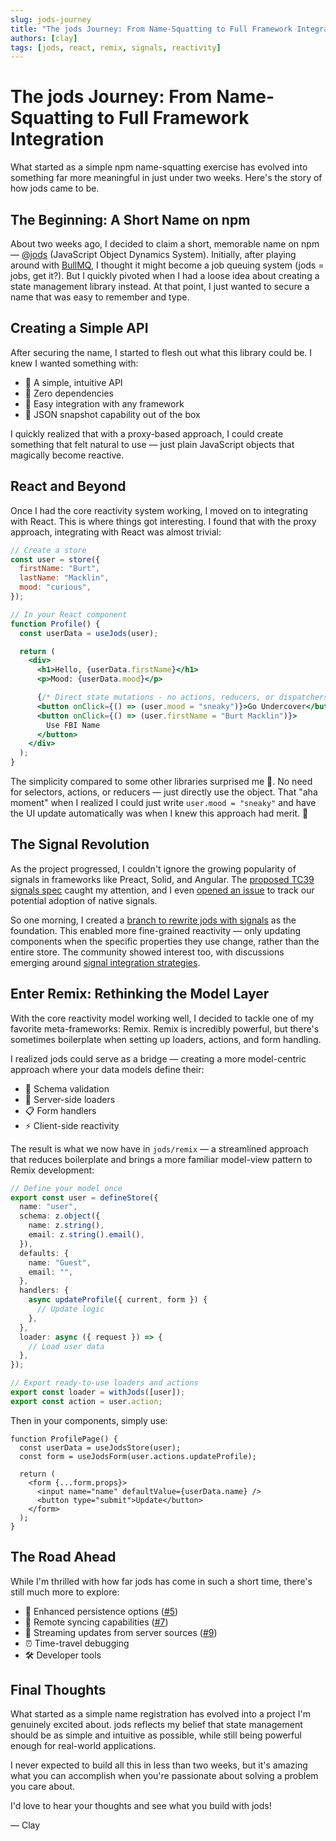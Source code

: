 ```yaml
---
slug: jods-journey
title: "The jods Journey: From Name-Squatting to Full Framework Integration"
authors: [clay]
tags: [jods, react, remix, signals, reactivity]
---
```


# The jods Journey: From Name-Squatting to Full Framework Integration

What started as a simple npm name-squatting exercise has evolved into something far more meaningful in just under two weeks. Here's the story of how jods came to be.

## The Beginning: A Short Name on npm

About two weeks ago, I decided to claim a short, memorable name on npm — [@jods](https://www.npmjs.com/package/jods) (JavaScript Object Dynamics System). Initially, after playing around with [BullMQ](https://github.com/taskforcesh/bullmq), I thought it might become a job queuing system (jods = jobs, get it?). But I quickly pivoted when I had a loose idea about creating a state management library instead. At that point, I just wanted to secure a name that was easy to remember and type.

## Creating a Simple API

After securing the name, I started to flesh out what this library could be. I knew I wanted something with:

- 🌟 A simple, intuitive API
- 🎯 Zero dependencies
- 🔌 Easy integration with any framework
- 📸 JSON snapshot capability out of the box

I quickly realized that with a proxy-based approach, I could create something that felt natural to use — just plain JavaScript objects that magically become reactive.

## React and Beyond

Once I had the core reactivity system working, I moved on to integrating with React. This is where things got interesting. I found that with the proxy approach, integrating with React was almost trivial:

```jsx
// Create a store
const user = store({
  firstName: "Burt",
  lastName: "Macklin",
  mood: "curious",
});

// In your React component
function Profile() {
  const userData = useJods(user);

  return (
    <div>
      <h1>Hello, {userData.firstName}</h1>
      <p>Mood: {userData.mood}</p>

      {/* Direct state mutations - no actions, reducers, or dispatchers needed */}
      <button onClick={() => (user.mood = "sneaky")}>Go Undercover</button>
      <button onClick={() => (user.firstName = "Burt Macklin")}>
        Use FBI Name
      </button>
    </div>
  );
}
```

The simplicity compared to some other libraries surprised me 🤔. No need for selectors, actions, or reducers — just directly use the object. That "aha moment" when I realized I could just write `user.mood = "sneaky"` and have the UI update automatically was when I knew this approach had merit. 🙌

## The Signal Revolution

As the project progressed, I couldn't ignore the growing popularity of signals in frameworks like Preact, Solid, and Angular. The [proposed TC39 signals spec](https://github.com/tc39/proposal-signals) caught my attention, and I even [opened an issue](https://github.com/clamstew/jods/issues/11) to track our potential adoption of native signals.

So one morning, I created a [branch to rewrite jods with signals](https://github.com/clamstew/jods/pull/20) as the foundation. This enabled more fine-grained reactivity — only updating components when the specific properties they use change, rather than the entire store. The community showed interest too, with discussions emerging around [signal integration strategies](https://github.com/clamstew/jods/issues/23).

## Enter Remix: Rethinking the Model Layer

With the core reactivity model working well, I decided to tackle one of my favorite meta-frameworks: Remix. Remix is incredibly powerful, but there's sometimes boilerplate when setting up loaders, actions, and form handling.

I realized jods could serve as a bridge — creating a more model-centric approach where your data models define their:

- 📝 Schema validation
- 🔄 Server-side loaders
- 📋 Form handlers
- ⚡️ Client-side reactivity

The result is what we now have in `jods/remix` — a streamlined approach that reduces boilerplate and brings a more familiar model-view pattern to Remix development:

```typescript
// Define your model once
export const user = defineStore({
  name: "user",
  schema: z.object({
    name: z.string(),
    email: z.string().email(),
  }),
  defaults: {
    name: "Guest",
    email: "",
  },
  handlers: {
    async updateProfile({ current, form }) {
      // Update logic
    },
  },
  loader: async ({ request }) => {
    // Load user data
  },
});

// Export ready-to-use loaders and actions
export const loader = withJods([user]);
export const action = user.action;
```

Then in your components, simply use:

```tsx
function ProfilePage() {
  const userData = useJodsStore(user);
  const form = useJodsForm(user.actions.updateProfile);

  return (
    <form {...form.props}>
      <input name="name" defaultValue={userData.name} />
      <button type="submit">Update</button>
    </form>
  );
}
```

## The Road Ahead

While I'm thrilled with how far jods has come in such a short time, there's still much more to explore:

- 💾 Enhanced persistence options ([#5](https://github.com/clamstew/jods/issues/5))
- 🔄 Remote syncing capabilities ([#7](https://github.com/clamstew/jods/issues/7))
- 📡 Streaming updates from server sources ([#9](https://github.com/clamstew/jods/issues/9))
- ⏰ Time-travel debugging
- 🛠️ Developer tools

## Final Thoughts

What started as a simple name registration has evolved into a project I'm genuinely excited about. jods reflects my belief that state management should be as simple and intuitive as possible, while still being powerful enough for real-world applications.

I never expected to build all this in less than two weeks, but it's amazing what you can accomplish when you're passionate about solving a problem you care about.

I'd love to hear your thoughts and see what you build with jods!

— Clay
